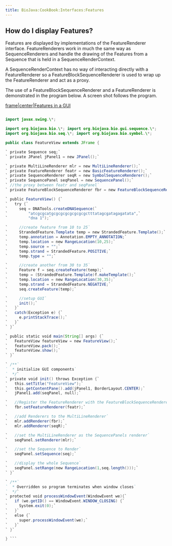 ```yaml
---
title: BioJava:CookBook:Interfaces:Features
---
```


How do I display Features?
--------------------------

Features are displayed by implementations of the FeatureRenderer
interface. FeatureRenderers work in much the same way as
SequenceRenderers and handle the drawing of the Features from a Sequence
that is held in a SequenceRenderContext.

A SequenceRenderContext has no way of interacting directly with a
FeatureRenderer so a FeatureBlockSequenceRenderer is used to wrap up the
FeatureRenderer and act as a proxy.

The use of a FeatureBlockSequenceRenderer and a FeatureRenderer is
demonstrated in the program below. A screen shot follows the program.

[frame|center|Features in a GUI](image:Featview.jpg "wikilink")

```java import java.awt.\*; import java.awt.event.\*;

import javax.swing.\*;

import org.biojava.bio.\*; import org.biojava.bio.gui.sequence.\*;
import org.biojava.bio.seq.\*; import org.biojava.bio.symbol.\*;

public class FeatureView extends JFrame {

` private Sequence seq;`  
` private JPanel jPanel1 = new JPanel();`

` private MultiLineRenderer mlr = new MultiLineRenderer();`  
` private FeatureRenderer featr = new BasicFeatureRenderer();`  
` private SequenceRenderer seqR = new SymbolSequenceRenderer();`  
` private SequencePanel seqPanel = new SequencePanel();`  
` //the proxy between featr and seqPanel`  
` private FeatureBlockSequenceRenderer fbr = new FeatureBlockSequenceRenderer();`

` public FeatureView() {`  
`   try {`  
`     seq = DNATools.createDNASequence(`  
`         "atcgcgcatgcgcgcgcgcgcgcgctttatagcgatagagatata",`  
`         "dna 1");`

`     //create feature from 10 to 25`  
`     StrandedFeature.Template temp = new StrandedFeature.Template();`  
`     temp.annotation = Annotation.EMPTY_ANNOTATION;`  
`     temp.location = new RangeLocation(10,25);`  
`     temp.source = "";`  
`     temp.strand = StrandedFeature.POSITIVE;`  
`     temp.type = "";`

`     //create another from 30 to 35`  
`     Feature f = seq.createFeature(temp);`  
`     temp = (StrandedFeature.Template)f.makeTemplate();`  
`     temp.location = new RangeLocation(30,35);`  
`     temp.strand = StrandedFeature.NEGATIVE;`  
`     seq.createFeature(temp);`

`     //setup GUI`  
`     init();`  
`   }`  
`   catch(Exception e) {`  
`     e.printStackTrace();`  
`   }`  
` }`

` public static void main(String[] args) {`  
`   FeatureView featureView = new FeatureView();`  
`   featureView.pack();`  
`   featureView.show();`  
` }`

` /**`  
`  * initialize GUI components`  
`  */`  
` private void init() throws Exception {`  
`   this.setTitle("FeatureView");`  
`   this.getContentPane().add(jPanel1, BorderLayout.CENTER);`  
`   jPanel1.add(seqPanel, null);`

`   //Register the FeatureRenderer with the FeatureBlockSequenceRenderer`  
`   fbr.setFeatureRenderer(featr);`

`   //add Renderers to the MultiLineRenderer`  
`   mlr.addRenderer(fbr);`  
`   mlr.addRenderer(seqR);`

`   //set the MultiLineRenderer as the SequencePanels renderer`  
`   seqPanel.setRenderer(mlr);`

`   //set the Sequence to Render`  
`   seqPanel.setSequence(seq);`

`   //display the whole Sequence`  
`   seqPanel.setRange(new RangeLocation(1,seq.length()));`  
` }`

` /**`  
`  * Overridden so program terminates when window closes`  
`  */`  
` protected void processWindowEvent(WindowEvent we){`  
`   if (we.getID() == WindowEvent.WINDOW_CLOSING) {`  
`     System.exit(0);`  
`   }`  
`   else {`  
`     super.processWindowEvent(we);`  
`   }`  
` }`

} ```
